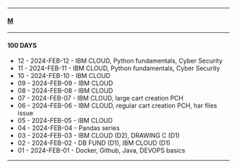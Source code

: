 
---

#### [M](https://github.com/ttltrk/TTT/blob/master/menu.md)

---

#### 100 DAYS

- 12 - 2024-FEB-12 - IBM CLOUD, Python fundamentals, Cyber Security   
- 11 - 2024-FEB-11 - IBM CLOUD, Python fundamentals, Cyber Security  
- 10 - 2024-FEB-10 - IBM CLOUD
- 09 - 2024-FEB-09 - IBM CLOUD
- 08 - 2024-FEB-08 - IBM CLOUD
- 07 - 2024-FEB-07 - IBM CLOUD, large cart creation PCH
- 06 - 2024-FEB-06 - IBM CLOUD, regular cart creation PCH, har files issue
- 05 - 2024-FEB-05 - IBM CLOUD
- 04 - 2024-FEB-04 - Pandas series
- 03 - 2024-FEB-03 - IBM CLOUD (D2), DRAWING C (D1)
- 02 - 2024-FEB-02 - DB FUND (D1), IBM CLOUD (D1)  
- 01 - 2024-FEB-01 - Docker, Github, Java, DEVOPS basics

---
